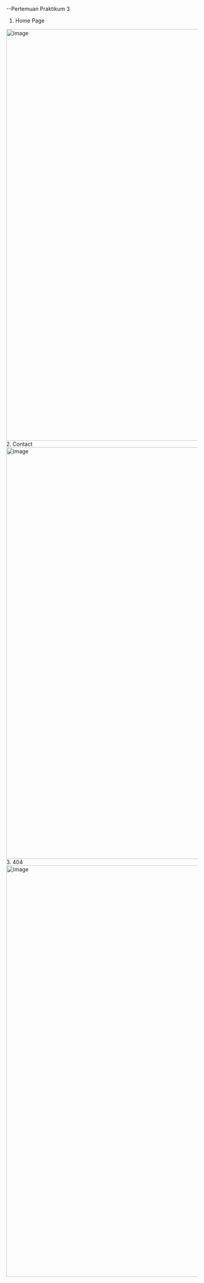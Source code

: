 --Pertemuan Praktikum 3
1. Home Page
  <img width="1920" height="1080" alt="image" src="https://github.com/user-attachments/assets/3817b4f3-0665-4f9f-bd9d-0d490ae99f47" />
2. Contact
  <img width="1920" height="1080" alt="image" src="https://github.com/user-attachments/assets/7bda7a17-464c-4fc8-8c54-f4a8a2d743ff" />
3. 404
   <img width="1920" height="1080" alt="image" src="https://github.com/user-attachments/assets/5ac202e1-5ba9-4d93-971f-d1d2685d00ee" />
